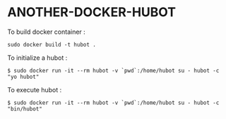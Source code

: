 ANOTHER-DOCKER-HUBOT
====================


To build docker container :
```
sudo docker build -t hubot .
```

To initialize a hubot : 
```
$ sudo docker run -it --rm hubot -v `pwd`:/home/hubot su - hubot -c "yo hubot"
```

To execute hubot : 
```
$ sudo docker run -it --rm hubot -v `pwd`:/home/hubot su - hubot -c "bin/hubot"
```
